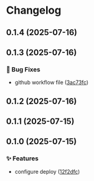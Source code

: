 # Changelog

## 0.1.4 (2025-07-16)

## 0.1.3 (2025-07-16)

### 🐛 Bug Fixes

* github workflow file ([3ac73fc](https://github.com/oondemand/meus-apps-backend/commit/3ac73fce47f7e8b12fe47f925123de8530e23a62))

## 0.1.2 (2025-07-16)

## 0.1.1 (2025-07-15)

## 0.1.0 (2025-07-15)

### ✨ Features

* configure deploy ([12f2dfc](https://github.com/oondemand/meus-apps-backend/commit/12f2dfc7f3aa564de68e043dad319feb2a9b1bd4))
